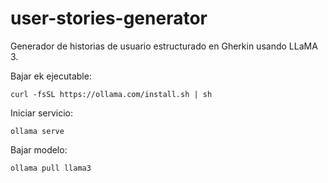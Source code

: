 # user-stories-generator
Generador de historias de usuario estructurado en Gherkin usando LLaMA 3.


Bajar ek ejecutable:
```shell
curl -fsSL https://ollama.com/install.sh | sh
```

Iniciar servicio:
```shell
ollama serve
```

Bajar modelo:
```shell
ollama pull llama3
```

